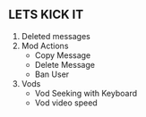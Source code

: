 ## LETS KICK IT

1) Deleted messages
2) Mod Actions
   * Copy Message
   * Delete Message
   * Ban User
3) Vods
   * Vod Seeking with Keyboard
   * Vod video speed